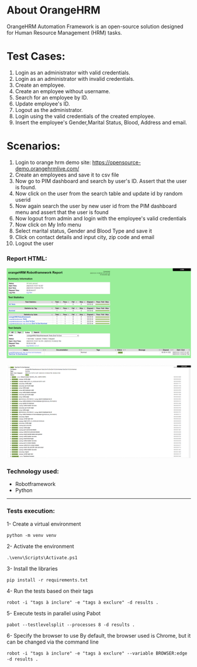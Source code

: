 # About OrangeHRM
OrangeHRM Automation Framework is an open-source solution designed for Human Resource Management (HRM) tasks.

# Test Cases:

1. Login as an administrator with valid credentials.
2. Login as an administrator with invalid credentials.
3. Create an employee.
4. Create an employee without username.
5. Search for an employee by ID.
6. Update employee's ID.
7. Logout as the administrator.
8. Login using the valid credentials of the created employee.
9. Insert the employee's Gender,Marital Status, Blood, Address and email.

# Scenarios:
1. Login to orange hrm demo site: https://opensource-demo.orangehrmlive.com/
2. Create an employees and save it to csv file
3. Now go to PIM dashboard and search by user's ID. Assert that the user is found.
4. Now click on the user from the search table and update id by random userid
5. Now again search the user by new user id from the PIM dashboard menu and assert that the user is found
6. Now logout from admin and login with the employee's valid credentials
7. Now click on My Info menu
8. Select marital status, Gender and Blood Type and save it
9. Click on contact details and input city, zip code and email
10. Logout the user

### Report HTML:

<img src="./tests/media/report_orangeHRM.png">
<br></br>
<img src="./tests/media/report_detail_orangeHRM.png">

### Technology used:
- Robotframework 
- Python

----

### Tests execution:
1- Create a virtual environment

    python -m venv venv
2- Activate the environment
    
    .\venv\Scripts\Activate.ps1
3- Install the libraries

    pip install -r requirements.txt
4- Run the tests based on their tags

    robot -i "tags à inclure" -e "tags à exclure" -d results .
5- Execute tests in parallel using Pabot

    pabot --testlevelsplit --processes 8 -d results .
6- Specify the browser to use
By default, the browser used is Chrome, but it can be changed via the command line  

    robot -i "tags à inclure" -e "tags à exclure" --variable BROWSER:edge -d results .